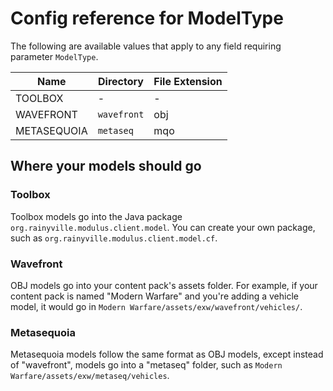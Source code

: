 # Config reference for ModelType

The following are available values that apply to any field requiring parameter `ModelType`.

| Name        | Directory   | File Extension |
|-------------|-------------|----------------|
| TOOLBOX     | -           | -              |
| WAVEFRONT   | `wavefront` | obj            |
| METASEQUOIA | `metaseq`   | mqo            |

## Where your models should go
### Toolbox
Toolbox models go into the Java package `org.rainyville.modulus.client.model`. You can create
your own package, such as `org.rainyville.modulus.client.model.cf`.

### Wavefront
OBJ models go into your content pack's assets folder. For example, if your
content pack is named "Modern Warfare" and you're adding a vehicle model, it would go in
`Modern Warfare/assets/exw/wavefront/vehicles/`.

### Metasequoia
Metasequoia models follow the same format as OBJ models, except instead of "wavefront",
models go into a "metaseq" folder, such as `Modern Warfare/assets/exw/metaseq/vehicles`.